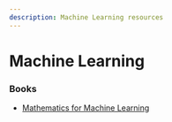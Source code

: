```yaml
---
description: Machine Learning resources
---
```


# Machine Learning

### Books

* [Mathematics for Machine Learning](https://mml-book.github.io/)



